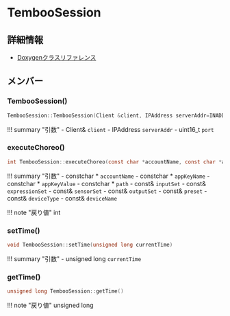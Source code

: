 # TembooSession



## 詳細情報

- [Doxygenクラスリファレンス](https://lang-ship.com/reference/Arduino/1.8.9/class_temboo_session.html)

## メンバー

### TembooSession()



```c
TembooSession::TembooSession(Client &client, IPAddress serverAddr=INADDR_NONE, uint16_t port=80)
```

!!! summary "引数"
	- Client& `client` 
	- IPAddress `serverAddr` 
	- uint16_t `port` 



### executeChoreo()



```c
int TembooSession::executeChoreo(const char *accountName, const char *appKeyName, const char *appKeyValue, const char *path, const ChoreoInputSet &inputSet, const ChoreoInputExpressionSet &expressionSet, const ChoreoSensorInputSet &sensorSet, const ChoreoOutputSet &outputSet, const ChoreoPreset &preset, const ChoreoDevice &deviceType, const ChoreoDevice &deviceName)
```

!!! summary "引数"
	- constchar * `accountName` 
	- constchar * `appKeyName` 
	- constchar * `appKeyValue` 
	- constchar * `path` 
	- const& `inputSet` 
	- const& `expressionSet` 
	- const& `sensorSet` 
	- const& `outputSet` 
	- const& `preset` 
	- const& `deviceType` 
	- const& `deviceName` 

!!! note "戻り値"
	int



### setTime()



```c
void TembooSession::setTime(unsigned long currentTime)
```

!!! summary "引数"
	- unsigned long `currentTime` 



### getTime()



```c
unsigned long TembooSession::getTime()
```

!!! note "戻り値"
	unsigned long



